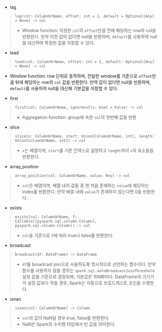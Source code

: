 * lag
> `lag(col: ColumnOrName, offset: int = 1, default = Optional[Any] = None) -> col`
>
> - Window function: 지정한 `col`의 `offset`만큼 전에 해당하는 row의 col을 반환한다. 만약 이전 값이 없다면 null을 반환하며, `default`를 사용하여 null을 대신하여 특정한 값을 지정할 수 있다.

* lead
> `lead(col: ColumnOrName, offset: int = 1, default: Optional[Any] = None) -> col`
- Window function: row 단위로 동작하며, 전달한 window를 기준으로 `offset`만큼 뒤에 해당하는 row의 `col` 값을 반환한다. 만약 값이 없다면 null을 반환하며, `default`를 사용하여 null을 대신해 기본값을 지정할 수 있다.

* first
> `first(col: ColumnOrName, ignorenulls: bool = False) -> col`
> - Aggregation function: group에 속한 `col`의 첫번째 값을 반환

* slice
> `slice(x: ColumnOrName, start: Union[ColumnOrName, int], length: Union[ColumnOrName, int]) -> col`
> - `x`는 배열이며, `start`를 기준 인덱스로 설정하고 `lenght`까지 `x`의 요소들을 반환한다.

* array_position
> `array_position(col: ColumnOrName, value: Any) -> col`
> - `col`은 배열이며, 배열 내의 값들 중 맨 처음 존재하는 `value`에 해당하는 index를 반환한다. 만약 배열 내에 `value`가 존재하지 않는다면 0을 반환한다.	
* exists
> `exists(col: ColumnOrName, f: Callable[[pyspark.sql.column.Column], pyspark.sql.column.Column]) -> col`
> - `col`을 기준으로 `f`에 따라 true나 false를 반환한다.

* broadcast
> `broadcast(df: DataFrame) -> DataFrame`
> - `df`를 broadcast join으로 사용하도록 명시적으로 선언하는 함수이다. 만약 함수를 사용하지 않을 경우는 `spark.sql.autoBroadcastJoinThreshold` 설정 값을 기준으로 결정되며, 기본값은 10MB이다. DataFrame의 크기가 이 설정 값보다 작을 경우, Spark는 자동으로 브로드캐스트 조인을 수행한다.

* isnan
> `isnan(col: ColumnOrName) -> Column`
>
> - `col`의 값이 NaN일 경우 true, false를 반환한다.
> - NaN은 Spark의 수치형 타입에서 빈 값을 의미한다.